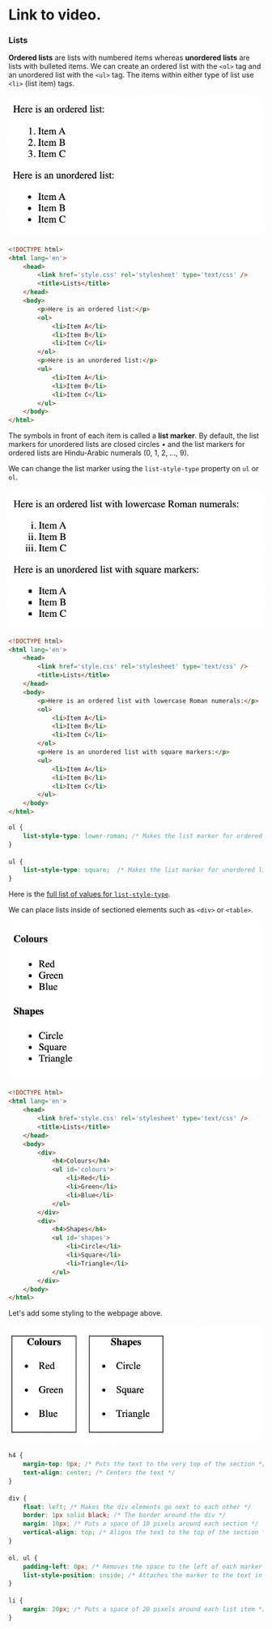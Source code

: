 # Link to video.

### Lists

**Ordered lists** are lists with numbered items whereas **unordered lists** are lists with bulleted items. We can create an ordered list with the `<ol>` tag and an unordered list with the `<ul>` tag. The items within either type of list use `<li>` (list item) tags.

![](../../Images/html_lists_1.png)

```html
<!DOCTYPE html>
<html lang='en'>
    <head>
        <link href='style.css' rel='stylesheet' type='text/css' />
        <title>Lists</title>
    </head>
    <body>
        <p>Here is an ordered list:</p>
        <ol>
            <li>Item A</li>
            <li>Item B</li>
            <li>Item C</li>
        </ol>
        <p>Here is an unordered list:</p>
        <ul>
            <li>Item A</li>
            <li>Item B</li>
            <li>Item C</li>
        </ul>
    </body>
</html>
```

The symbols in front of each item is called a **list marker**. By default, the list markers for unordered lists are closed circles • and the list markers for ordered lists are Hindu-Arabic numerals (0, 1, 2, ..., 9).

We can change the list marker using the `list-style-type` property on `ul` or `ol`. 

![](../../Images/html_lists_2.png)

```html
<!DOCTYPE html>
<html lang='en'>
    <head>
        <link href='style.css' rel='stylesheet' type='text/css' />
        <title>Lists</title>
    </head>
    <body>
        <p>Here is an ordered list with lowercase Roman numerals:</p>
        <ol>
            <li>Item A</li>
            <li>Item B</li>
            <li>Item C</li>
        </ol>
        <p>Here is an unordered list with square markers:</p>
        <ul>
            <li>Item A</li>
            <li>Item B</li>
            <li>Item C</li>
        </ul>
    </body>
</html>
```

```css
ol {
    list-style-type: lower-roman; /* Makes the list marker for ordered lists lowercase Roman numerals */
}

ul {
    list-style-type: square;  /* Makes the list marker for unordered lists closed squares */
}
```

Here is the [full list of values for `list-style-type`](https://developer.mozilla.org/en-US/docs/Web/CSS/list-style-type#values).

We can place lists inside of sectioned elements such as `<div>` or `<table>`.

![](../../Images/html_lists_3.png)

```html
<!DOCTYPE html>
<html lang='en'>
    <head>
        <link href='style.css' rel='stylesheet' type='text/css' />
        <title>Lists</title>
    </head>
    <body>
        <div>
            <h4>Colours</h4>
            <ul id='colours'>
                <li>Red</li>
                <li>Green</li>
                <li>Blue</li>
            </ul>
        </div>
        <div>
            <h4>Shapes</h4>
            <ul id='shapes'>
                <li>Circle</li>
                <li>Square</li>
                <li>Triangle</li>
            </ul>
        </div>
    </body>
</html>
```

Let's add some styling to the webpage above.


![](../../Images/html_lists_4.png)

```css
h4 {
    margin-top: 0px; /* Puts the text to the very top of the section */
    text-align: center; /* Centers the text */
}

div {
    float: left; /* Makes the div elements go next to each other */
    border: 1px solid black; /* The border around the div */
    margin: 10px; /* Puts a space of 10 pixels around each section */
    vertical-align: top; /* Aligns the text to the top of the section */
}

ol, ul {
    padding-left: 0px; /* Removes the space to the left of each marker */
    list-style-position: inside; /* Attaches the marker to the text in the list item */
}

li {
    margin: 20px; /* Puts a space of 20 pixels around each list item */
}
```
